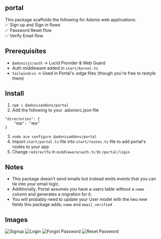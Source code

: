 ## portal

This package scaffolds the following for Adonis web applications:  
✅ Sign up and Sign in flows  
✅ Password Reset flow  
✅ Verify Email flow  

## Prerequisites

- `@adonisjs/auth` -> Lucid Provider & Web Guard
- Auth middleware added in `start/kernel.ts`
- `tailwindcss` -> Used in Portal's .edge files (though you're free to restyle them)

## Install

1. `npm i @adonisaddons/portal`
2. Add the following to your .adonisrc.json file

```
"directories": {
    "app": "app"
}
```

3. `node ace configure @adonisaddons/portal`
4. Import `start/portal.ts` file into `start/routes.ts` file to add portal's routes to your app
5. Change `redirectTo` in `middleware/auth.ts` to `/portal/login`

## Notes

- This package doesn't send emails but instead emits events that you can tie into your email logic.  
- Additionally, Portal assumes you have a users table without a `name` column and generates a migration for it.  
- You will probably need to update your User model with the two new fields this package adds; `name` and `email_verified`  

## Images

![Signup](https://i.imgur.com/HK0eX7D.png)
![Login](https://i.imgur.com/jfckeVw.png)
![Forgot Password](https://i.imgur.com/WonR2LK.png)
![Reset Password](https://i.imgur.com/Lm09UmU.png)
